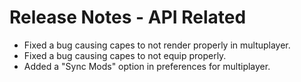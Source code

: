# Release Notes - API Related

- Fixed a bug causing capes to not render properly in multuplayer.
- Fixed a bug causing capes to not equip properly.
- Added a "Sync Mods" option in preferences for multiplayer.